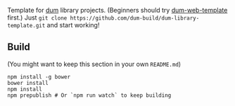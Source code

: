 Template for [dum](//dum-build.org) library projects.
(Beginners should try [dum-web-template](//github.com/dum-build/dum-web-template) first.)
Just `git clone https://github.com/dum-build/dum-library-template.git` and start working!


## Build

(You might want to keep this section in your own `README.md`)

	npm install -g bower
	bower install
	npm install
	npm prepublish # Or `npm run watch` to keep building
